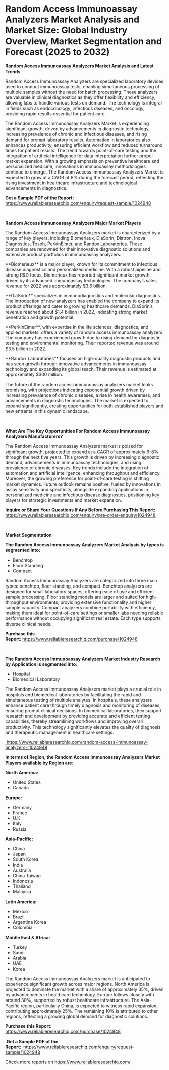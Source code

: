 <p><h1>Random Access Immunoassay Analyzers Market Analysis and Market Size: Global Industry Overview, Market Segmentation and Forecast (2025 to 2032)</h1></p><p><strong>Random Access Immunoassay Analyzers Market Analysis and Latest Trends</strong></p>
<p><p>Random Access Immunoassay Analyzers are specialized laboratory devices used to conduct immunoassay tests, enabling simultaneous processing of multiple samples without the need for batch processing. These analyzers are valuable in clinical diagnostics as they offer flexibility and efficiency, allowing labs to handle various tests on demand. The technology is integral in fields such as endocrinology, infectious diseases, and oncology, providing rapid results essential for patient care.</p><p>The Random Access Immunoassay Analyzers Market is experiencing significant growth, driven by advancements in diagnostic technology, increasing prevalence of chronic and infectious diseases, and rising demand for prompt laboratory results. Automation in laboratories also enhances productivity, ensuring efficient workflow and reduced turnaround times for patient results. The trend towards point-of-care testing and the integration of artificial intelligence for data interpretation further propel market expansion. With a growing emphasis on preventive healthcare and personalized medicine, innovations in immunoassay methodologies continue to emerge. The Random Access Immunoassay Analyzers Market is expected to grow at a CAGR of 8% during the forecast period, reflecting the rising investment in healthcare infrastructure and technological advancements in diagnostics.</p></p>
<p><strong>Get a Sample PDF of the Report:&nbsp;</strong> <a href="https://www.reliableresearchiq.com/enquiry/request-sample/1024948?utm_campaign=2802&utm_medium=2&utm_source=Github&utm_content=ia&utm_term=05032025&utm_id=random-access-immunoassay-analyzers">https://www.reliableresearchiq.com/enquiry/request-sample/1024948</a></p>
<p>&nbsp;</p>
<p><strong>Random Access Immunoassay Analyzers Major Market Players</strong></p>
<p><p>The Random Access Immunoassay Analyzers market is characterized by a range of key players, including Biomerieux, DiaSorin, Diatron, Inova Diagnostics, Tosoh, PerkinElmer, and Randox Laboratories. These companies are renowned for their innovative diagnostic solutions and extensive product portfolios in immunoassay analyzers.</p><p>**Biomerieux** is a major player, known for its commitment to infectious disease diagnostics and personalized medicine. With a robust pipeline and strong R&D focus, Biomerieux has reported significant market growth, driven by its advanced immunoassay technologies. The company’s sales revenue for 2022 was approximately $3.6 billion.</p><p>**DiaSorin** specializes in immunodiagnostics and molecular diagnostics. The introduction of new analyzers has enabled the company to expand its product offerings and cater to growing healthcare demands. DiaSorin’s revenue reached about $1.4 billion in 2022, indicating strong market penetration and growth potential.</p><p>**PerkinElmer**, with expertise in the life sciences, diagnostics, and applied markets, offers a variety of random access immunoassay analyzers. The company has experienced growth due to rising demand for diagnostic testing and environmental monitoring. Their reported revenue was around $3.5 billion in 2022.</p><p>**Randox Laboratories** focuses on high-quality diagnostic products and has seen growth through innovative advancements in immunoassay technology and expanding its global reach. Their revenue is estimated at approximately $300 million.</p><p>The future of the random access immunoassay analyzers market looks promising, with projections indicating exponential growth driven by increasing prevalence of chronic diseases, a rise in health awareness, and advancements in diagnostic technologies. The market is expected to expand significantly, creating opportunities for both established players and new entrants in this dynamic landscape.</p></p>
<p>&nbsp;</p>
<p><strong>What Are The Key Opportunities For Random Access Immunoassay Analyzers Manufacturers?</strong></p>
<p><p>The Random Access Immunoassay Analyzers market is poised for significant growth, projected to expand at a CAGR of approximately 6-8% through the next five years. This growth is driven by increasing diagnostic demand, advancements in immunoassay technologies, and rising prevalence of chronic diseases. Key trends include the integration of automation and artificial intelligence, enhancing throughput and efficiency. Moreover, the growing preference for point-of-care testing is shifting market dynamics. Future outlook remains positive, fueled by innovations in assay sensitivity and specificity, alongside expanding applications in personalized medicine and infectious disease diagnostics, positioning key players for strategic investments and market expansion.</p></p>
<p><strong>Inquire or Share Your Questions If Any Before Purchasing This Report:</strong> <a href="https://www.reliableresearchiq.com/enquiry/pre-order-enquiry/1024948?utm_campaign=2802&utm_medium=2&utm_source=Github&utm_content=ia&utm_term=05032025&utm_id=random-access-immunoassay-analyzers">https://www.reliableresearchiq.com/enquiry/pre-order-enquiry/1024948</a></p>
<p>&nbsp;</p>
<p><strong>Market Segmentation</strong></p>
<p><strong>The Random Access Immunoassay Analyzers Market Analysis by types is segmented into:</strong></p>
<p><ul><li>Benchtop</li><li>Floor Standing</li><li>Compact</li></ul></p>
<p><p>Random Access Immunoassay Analyzers are categorized into three main types: benchtop, floor standing, and compact. Benchtop analyzers are designed for small laboratory spaces, offering ease of use and efficient sample processing. Floor standing models are larger and suited for high-throughput environments, providing extensive functionality and higher sample capacity. Compact analyzers combine portability with efficiency, making them ideal for point-of-care settings or smaller labs needing reliable performance without occupying significant real estate. Each type supports diverse clinical needs.</p></p>
<p><strong>Purchase this Report:&nbsp;</strong><a href="https://www.reliableresearchiq.com/purchase/1024948?utm_campaign=2802&utm_medium=2&utm_source=Github&utm_content=ia&utm_term=05032025&utm_id=random-access-immunoassay-analyzers">https://www.reliableresearchiq.com/purchase/1024948</a></p>
<p>&nbsp;</p>
<p><strong>The Random Access Immunoassay Analyzers Market Industry Research by Application is segmented into:</strong></p>
<p><ul><li>Hospital</li><li>Biomedical Laboratory</li></ul></p>
<p><p>The Random Access Immunoassay Analyzers market plays a crucial role in hospitals and biomedical laboratories by facilitating the rapid and simultaneous testing of multiple analytes. In hospitals, these analyzers enhance patient care through timely diagnosis and monitoring of diseases, ensuring prompt clinical decisions. In biomedical laboratories, they support research and development by providing accurate and efficient testing capabilities, thereby streamlining workflows and improving overall productivity. This technology significantly elevates the quality of diagnosis and therapeutic management in healthcare settings.</p></p>
<p><a href="https://www.reliableresearchiq.com/random-access-immunoassay-analyzers-r1024948?utm_campaign=2802&utm_medium=2&utm_source=Github&utm_content=ia&utm_term=05032025&utm_id=random-access-immunoassay-analyzers">&nbsp;https://www.reliableresearchiq.com/random-access-immunoassay-analyzers-r1024948</a></p>
<p><strong>In terms of Region, the Random Access Immunoassay Analyzers Market Players available by Region are:</strong></p>
<p>
    <p> <strong> North America: </strong>
        <ul>
            <li>United States</li>
            <li>Canada</li>
        </ul>
        </p> 
    <p> <strong> Europe: </strong>
        <ul>
            <li>Germany</li>
            <li>France</li>
            <li>U.K.</li>
            <li>Italy</li>
            <li>Russia</li>
        </ul>
        </p> 
    <p> <strong> Asia-Pacific: </strong>
        <ul>
            <li>China</li>
            <li>Japan</li>
            <li>South Korea</li>
            <li>India</li>
            <li>Australia</li>
            <li>China Taiwan</li>
            <li>Indonesia</li>
            <li>Thailand</li>
            <li>Malaysia</li>
        </ul>
        </p> 
    <p> <strong> Latin America: </strong>
        <ul>
            <li>Mexico</li>
            <li>Brazil</li>
            <li>Argentina Korea</li>
            <li>Colombia</li>
        </ul>
        </p> 
    <p> <strong> Middle East & Africa: </strong>
        <ul>
            <li>Turkey</li>
            <li>Saudi</li>
            <li>Arabia</li>
            <li>UAE</li>
            <li>Korea</li>
        </ul>
    </p>
    </p>
<p><p>The Random Access Immunoassay Analyzers market is anticipated to experience significant growth across major regions. North America is projected to dominate the market with a share of approximately 35%, driven by advancements in healthcare technology. Europe follows closely with around 30%, supported by robust healthcare infrastructure. The Asia-Pacific region, particularly China, is expected to witness rapid expansion, contributing approximately 25%. The remaining 10% is attributed to other regions, reflecting a growing global demand for diagnostic solutions.</p></p>
<p><strong>Purchase this Report: </strong><a href="https://www.reliableresearchiq.com/purchase/1024948?utm_campaign=2802&utm_medium=2&utm_source=Github&utm_content=ia&utm_term=05032025&utm_id=random-access-immunoassay-analyzers">https://www.reliableresearchiq.com/purchase/1024948</a></p>
<p>&nbsp;<strong>Get a Sample PDF of the Report:&nbsp;&nbsp;</strong><a href="https://www.reliableresearchiq.com/enquiry/request-sample/1024948?utm_campaign=2802&utm_medium=2&utm_source=Github&utm_content=ia&utm_term=05032025&utm_id=random-access-immunoassay-analyzers">https://www.reliableresearchiq.com/enquiry/request-sample/1024948</a></p>
<p><strong></strong></p>
<p>Check more reports on <a href="https://www.reliableresearchiq.com/?utm_campaign=2802&utm_medium=2&utm_source=Github&utm_content=ia&utm_term=05032025&utm_id=random-access-immunoassay-analyzers">https://www.reliableresearchiq.com/</a></p>